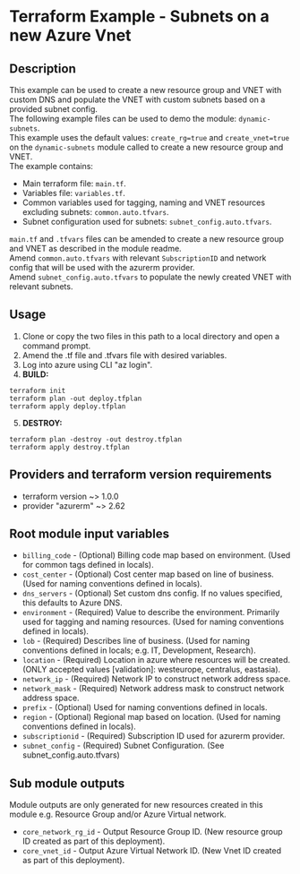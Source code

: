 # Terraform Example - Subnets on a new Azure Vnet

## Description

This example can be used to create a new resource group and VNET with custom DNS and populate the VNET with custom subnets based on a provided subnet config.  
The following example files can be used to demo the module: `dynamic-subnets`.  
This example uses the default values: `create_rg=true` and `create_vnet=true` on the `dynamic-subnets` module called to create a new resource group and VNET.  
The example contains:  

- Main terraform file: `main.tf`.
- Variables file: `variables.tf`.
- Common variables used for tagging, naming and VNET resources excluding subnets: `common.auto.tfvars`.
- Subnet configuration used for subnets: `subnet_config.auto.tfvars`.

`main.tf` and `.tfvars` files can be amended to create a new resource group and VNET as described in the module readme.  
Amend `common.auto.tfvars` with relevant `SubscriptionID` and network config that will be used with the azurerm provider.  
Amend `subnet_config.auto.tfvars` to populate the newly created VNET with relevant subnets.  

## Usage

1. Clone or copy the two files in this path to a local directory and open a command prompt.
2. Amend the .tf file and .tfvars file with desired variables.
3. Log into azure using CLI "az login".
4. **BUILD:**

```HCL
terraform init
terraform plan -out deploy.tfplan
terraform apply deploy.tfplan
```

5. **DESTROY:**

```HCL
terraform plan -destroy -out destroy.tfplan
terraform apply destroy.tfplan
```

## Providers and terraform version requirements
  
- terraform version ~> 1.0.0
- provider "azurerm" ~> 2.62
  
## Root module input variables
  
- `billing_code` - (Optional) Billing code map based on environment. (Used for common tags defined in locals).
- `cost_center` - (Optional) Cost center map based on line of business. (Used for naming conventions defined in locals).
- `dns_servers` - (Optional) Set custom dns config. If no values specified, this defaults to Azure DNS.
- `environment` - (Required) Value to describe the environment. Primarily used for tagging and naming resources. (Used for naming conventions defined in locals).
- `lob` - (Required) Describes line of business. (Used for naming conventions defined in locals; e.g. IT, Development, Research).
- `location` - (Required) Location in azure where resources will be created. (ONLY accepted values [validation]: westeurope, centralus, eastasia).
- `network_ip` - (Required) Network IP to construct network address space.
- `network_mask` - (Required) Network address mask to construct network address space.
- `prefix` - (Optional) Used for naming conventions defined in locals.
- `region` - (Optional) Regional map based on location. (Used for naming conventions defined in locals).
- `subscriptionid` - (Required) Subscription ID used for azurerm provider.
- `subnet_config` - (Required) Subnet Configuration. (See subnet_config.auto.tfvars)

## Sub module outputs

Module outputs are only generated for new resources created in this module e.g. Resource Group and/or Azure Virtual network.  

- `core_network_rg_id` - Output Resource Group ID. (New resource group ID created as part of this deployment).
- `core_vnet_id` -  Output Azure Virtual Network ID. (New Vnet ID created as part of this deployment).
